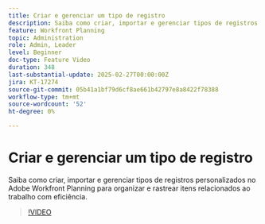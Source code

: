 ```yaml
---
title: Criar e gerenciar um tipo de registro
description: Saiba como criar, importar e gerenciar tipos de registros personalizados no Adobe Workfront Planning para organizar e rastrear itens relacionados ao trabalho com eficiência.
feature: Workfront Planning
topic: Administration
role: Admin, Leader
level: Beginner
doc-type: Feature Video
duration: 348
last-substantial-update: 2025-02-27T00:00:00Z
jira: KT-17274
source-git-commit: 05b41a1bf79d6cf8ae661b42797e8a8422f78388
workflow-type: tm+mt
source-wordcount: '52'
ht-degree: 0%

---
```



# Criar e gerenciar um tipo de registro

Saiba como criar, importar e gerenciar tipos de registros personalizados no Adobe Workfront Planning para organizar e rastrear itens relacionados ao trabalho com eficiência.

>[!VIDEO](https://video.tv.adobe.com/v/3448089/?learn=on&enablevpops&captions=por_br)
